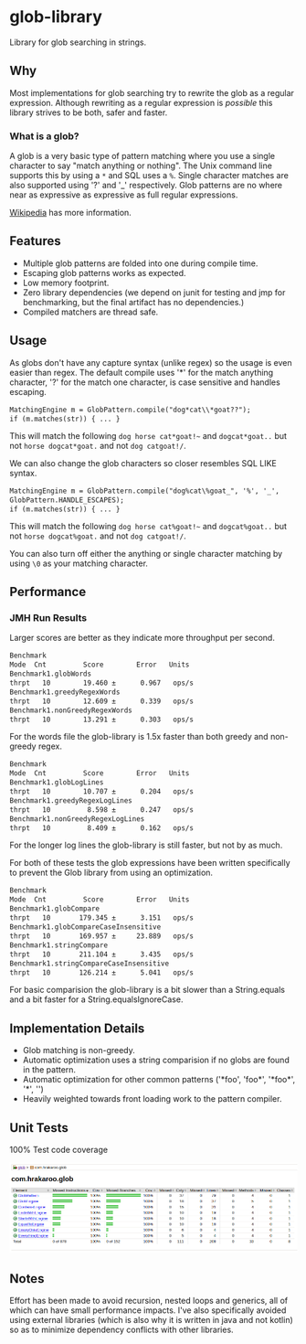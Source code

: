 # glob-library

Library for glob searching in strings.

## Why

Most implementations for glob searching try to rewrite the glob as a regular expression.
Although rewriting as a regular expression is _possible_ this library strives to be both,
safer and faster.

### What is a glob?

A glob is a very basic type of pattern matching where you use a single
character to say "match anything or nothing".  The Unix command line
supports this by using a `*` and SQL uses a `%`.  Single character 
matches are also supported using '?' and '_' respectively.  Glob patterns
are no where near as expressive as expressive as full regular expressions.

[Wikipedia](https://en.wikipedia.org/wiki/Glob_(programming)) has more information.

## Features

- Multiple glob patterns are folded into one during compile time.  
- Escaping glob patterns works as expected.  
- Low memory footprint.
- Zero library dependencies (we depend on junit for testing and jmp for benchmarking, but the final
artifact has no dependencies.)
- Compiled matchers are thread safe.

## Usage

As globs don't have any capture syntax (unlike regex) so the usage is even easier
than regex.  The default compile uses '*' for the match anything character, '?' 
for the match one character, is case sensitive and handles escaping.

```
MatchingEngine m = GlobPattern.compile("dog*cat\\*goat??");
if (m.matches(str)) { ... }
```

This will match the following `dog horse cat*goat!~` and `dogcat*goat..`
but not `horse dogcat*goat.` and not `dog catgoat!/`.

We can also change the glob characters so closer resembles SQL LIKE syntax.

```
MatchingEngine m = GlobPattern.compile("dog%cat\%goat_", '%', '_', GlobPattern.HANDLE_ESCAPES);
if (m.matches(str)) { ... }
```

This will match the following `dog horse cat%goat!~` and `dogcat%goat..`
but not `horse dogcat%goat.` and not `dog catgoat!/`.

You can also turn off either the anything or single character matching by using 
`\0` as your matching character.

## Performance

### JMH Run Results

Larger scores are better as they indicate more throughput per second.

```
Benchmark                                                            Mode  Cnt         Score        Error   Units
Benchmark1.globWords                                                thrpt   10        19.460 ±      0.967   ops/s
Benchmark1.greedyRegexWords                                         thrpt   10        12.609 ±      0.339   ops/s
Benchmark1.nonGreedyRegexWords                                      thrpt   10        13.291 ±      0.303   ops/s
```

For the words file the glob-library is 1.5x faster than both greedy and non-greedy regex.

```
Benchmark                                                            Mode  Cnt         Score        Error   Units
Benchmark1.globLogLines                                             thrpt   10        10.707 ±      0.204   ops/s
Benchmark1.greedyRegexLogLines                                      thrpt   10         8.598 ±      0.247   ops/s
Benchmark1.nonGreedyRegexLogLines                                   thrpt   10         8.409 ±      0.162   ops/s
```

For the longer log lines the glob-library is still faster, but not by as much.

For both of these tests the glob expressions have been written specifically to prevent the Glob library from using
an optimization.

```
Benchmark                                                            Mode  Cnt         Score        Error   Units
Benchmark1.globCompare                                              thrpt   10       179.345 ±      3.151   ops/s
Benchmark1.globCompareCaseInsensitive                               thrpt   10       169.957 ±     23.889   ops/s
Benchmark1.stringCompare                                            thrpt   10       211.104 ±      3.435   ops/s
Benchmark1.stringCompareCaseInsensitive                             thrpt   10       126.214 ±      5.041   ops/s
```

For basic comparision the glob-library is a bit slower than a String.equals and a bit faster for a 
String.equalsIgnoreCase.

## Implementation Details

- Glob matching is non-greedy.
- Automatic optimization uses a string comparision if no globs are found in the pattern.
- Automatic optimization for other common patterns ('\*foo', 'foo\*', '\*foo\*', '\*', '')
- Heavily weighted towards front loading work to the pattern compiler.

## Unit Tests

100% Test code coverage
 
![100% test coverage](./jacoco.png "Jacoco Report")

## Notes

Effort has been made to avoid recursion, nested loops and generics,
all of which can have small performance impacts.  I've also specifically
avoided using external libraries (which is also why it is written in
java and not kotlin) so as to minimize dependency conflicts with other
libraries.
